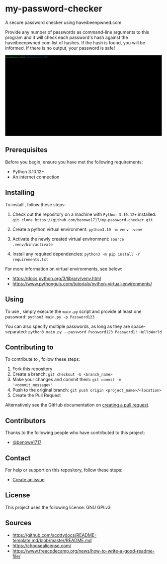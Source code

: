 # my-password-checker
A secure password checker using haveibeenpwned.com

Provide any number of passwords as command-line arguments to this program and it will check each password's hash
against the haveibeenpwned.com list of hashes. If the hash is found, you will be informed. If there is no output,
your password is safe!

![Quick GIF tutorial on using this program](https://github.com/benowe1717/my-password-checker/blob/write-docs/docs/usage.gif)

## Prerequisites

Before you begin, ensure you have met the following requirements:

- Python 3.10.12+
- An internet connection

## Installing

To install <my-password-checker>, follow these steps:

1. Check out the repository on a machine with `Python 3.10.12+` installed:
`git clone https://github.com/benowe1717/my-password-checker.git`

2. Create a python virtual environment:
`python3.10 -m venv .venv`

3. Activate the newly created virtual environment:
`source .venv/bin/activate`

4. Install any required dependencies:
`python3 -m pip install -r requirements.txt`

For more information on virtual environments, see below:
- https://docs.python.org/3/library/venv.html
- https://www.pythonguis.com/tutorials/python-virtual-environments/

## Using

To use <my-password-checker>, simply execute the `main.py` script and provide at least one password:
`python3 main.py -p Password123`

You can also specify multiple passwords, as long as they are space-separated:
`python3 main.py --password Password123 Password1! HelloWorld`

## Contributing to <my-password-checker>

To contribute to <my-password-checker>, follow these steps:

1. Fork this repository
2. Create a branch: `git checkout -b <branch_name>`
3. Make your changes and commit them: `git commit -m '<commit_message>'`
4. Push to the original branch: `git push origin <project_name>/<location>`
5. Create the Pull Request

Alternatively see the GitHub documentation on [creating a pull request](https://help.github.com/en/github/collaborating-with-issues-and-pull-requests/creating-a-pull-request).

## Contributors

Thanks to the following people who have contributed to this project:

- [@benowe1717](https://github.com/benowe1717)

## Contact

For help or support on this repository, follow these steps:

- [Create an issue](https://github.com/benowe1717/my-password-checker/issues)

## License

This project uses the following license: GNU GPLv3.

## Sources

- https://github.com/scottydocs/README-template.md/blob/master/README.md
- https://choosealicense.com/
- https://www.freecodecamp.org/news/how-to-write-a-good-readme-file/
